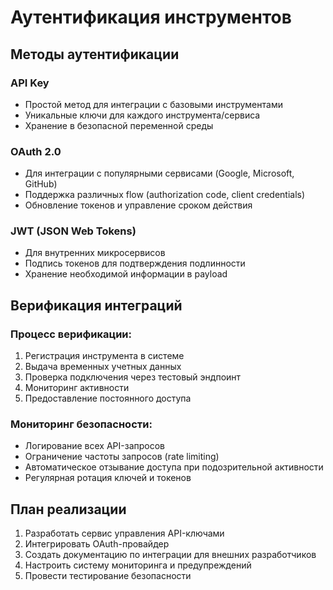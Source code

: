 # Аутентификация инструментов

## Методы аутентификации

### API Key
- Простой метод для интеграции с базовыми инструментами
- Уникальные ключи для каждого инструмента/сервиса
- Хранение в безопасной переменной среды

### OAuth 2.0
- Для интеграции с популярными сервисами (Google, Microsoft, GitHub)
- Поддержка различных flow (authorization code, client credentials)
- Обновление токенов и управление сроком действия

### JWT (JSON Web Tokens)
- Для внутренних микросервисов
- Подпись токенов для подтверждения подлинности
- Хранение необходимой информации в payload

## Верификация интеграций

### Процесс верификации:
1. Регистрация инструмента в системе
2. Выдача временных учетных данных
3. Проверка подключения через тестовый эндпоинт
4. Мониторинг активности
5. Предоставление постоянного доступа

### Мониторинг безопасности:
- Логирование всех API-запросов
- Ограничение частоты запросов (rate limiting)
- Автоматическое отзывание доступа при подозрительной активности
- Регулярная ротация ключей и токенов

## План реализации

1. Разработать сервис управления API-ключами
2. Интегрировать OAuth-провайдер
3. Создать документацию по интеграции для внешних разработчиков
4. Настроить систему мониторинга и предупреждений
5. Провести тестирование безопасности 